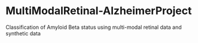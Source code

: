 # MultiModalRetinal-AlzheimerProject
Classification of Amyloid Beta status using multi-modal retinal data and synthetic data
